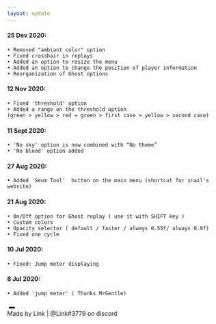 ```yaml
---
layout: update
---
```

#### 25 Dev 2020:

```
• Removed "ambiant color" option
• Fixed crosshair in replays
• Added an option to resize the menu
• Added an option to change the position of player information
• Reorganization of Ghost options
```

#### 12 Nov 2020:

```
• Fixed 'threshold' option
• Added a range on the threshold option 
(green > yellow > red = green > first case > yellow > second case)
```

#### 11 Sept 2020:

```
• 'No sky' option is now combined with “No theme” 
• 'No blood' option added
```

#### 27 Aug 2020:

```
• Added 'Seum Tool'  button on the main menu (shortcut for snail's website)
```

#### 21 Aug 2020:

```
• On/Off option for Ghost replay ( use it with SHIFT key )
• Custom colors
• Opacity selector ( default / faster / always 0.55f/ always 0.9f)
• Fixed one cycle
```
#### 10 Jul 2020:

```
• Fixed: Jump meter displaying
```
#### 8 Jul 2020:

```
• Added 'jump meter' ( Thanks MrGentle)
```

<div class="footer">
<img id="id1" src="" alt="" />
▬
<br>
 Made by Link | @Link#3779 on discord
</div>